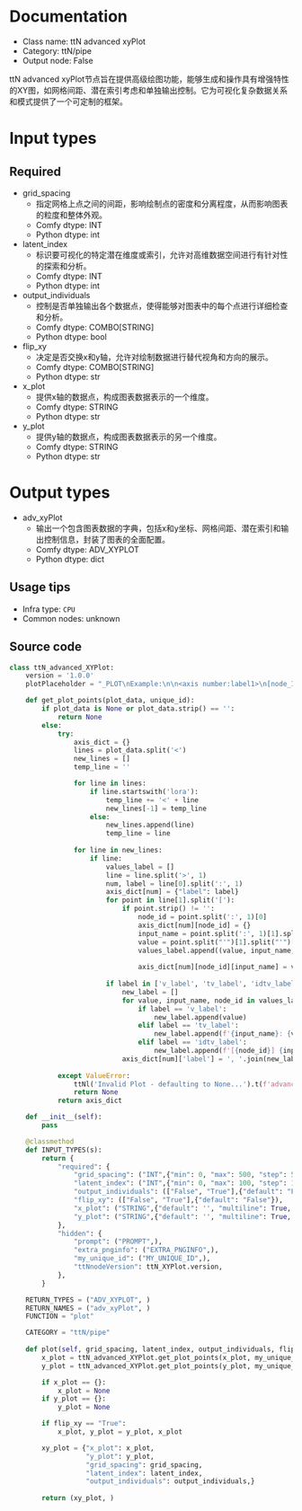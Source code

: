 
# Documentation
- Class name: ttN advanced xyPlot
- Category: ttN/pipe
- Output node: False

ttN advanced xyPlot节点旨在提供高级绘图功能，能够生成和操作具有增强特性的XY图，如网格间距、潜在索引考虑和单独输出控制。它为可视化复杂数据关系和模式提供了一个可定制的框架。

# Input types
## Required
- grid_spacing
    - 指定网格上点之间的间距，影响绘制点的密度和分离程度，从而影响图表的粒度和整体外观。
    - Comfy dtype: INT
    - Python dtype: int
- latent_index
    - 标识要可视化的特定潜在维度或索引，允许对高维数据空间进行有针对性的探索和分析。
    - Comfy dtype: INT
    - Python dtype: int
- output_individuals
    - 控制是否单独输出各个数据点，使得能够对图表中的每个点进行详细检查和分析。
    - Comfy dtype: COMBO[STRING]
    - Python dtype: bool
- flip_xy
    - 决定是否交换x和y轴，允许对绘制数据进行替代视角和方向的展示。
    - Comfy dtype: COMBO[STRING]
    - Python dtype: str
- x_plot
    - 提供x轴的数据点，构成图表数据表示的一个维度。
    - Comfy dtype: STRING
    - Python dtype: str
- y_plot
    - 提供y轴的数据点，构成图表数据表示的另一个维度。
    - Comfy dtype: STRING
    - Python dtype: str

# Output types
- adv_xyPlot
    - 输出一个包含图表数据的字典，包括x和y坐标、网格间距、潜在索引和输出控制信息，封装了图表的全面配置。
    - Comfy dtype: ADV_XYPLOT
    - Python dtype: dict


## Usage tips
- Infra type: `CPU`
- Common nodes: unknown


## Source code
```python
class ttN_advanced_XYPlot:
    version = '1.0.0'
    plotPlaceholder = "_PLOT\nExample:\n\n<axis number:label1>\n[node_ID:widget_Name='value']\n\n<axis number2:label2>\n[node_ID:widget_Name='value2']\n[node_ID:widget2_Name='value']\n[node_ID2:widget_Name='value']\n\netc..."

    def get_plot_points(plot_data, unique_id):
        if plot_data is None or plot_data.strip() == '':
            return None
        else:
            try:
                axis_dict = {}
                lines = plot_data.split('<')
                new_lines = []
                temp_line = ''

                for line in lines:
                    if line.startswith('lora'):
                        temp_line += '<' + line
                        new_lines[-1] = temp_line
                    else:
                        new_lines.append(line)
                        temp_line = line
                        
                for line in new_lines:
                    if line:
                        values_label = []
                        line = line.split('>', 1)
                        num, label = line[0].split(':', 1)
                        axis_dict[num] = {"label": label}
                        for point in line[1].split('['):
                            if point.strip() != '':
                                node_id = point.split(':', 1)[0]
                                axis_dict[num][node_id] = {}
                                input_name = point.split(':', 1)[1].split('=')[0]
                                value = point.split("'")[1].split("'")[0]
                                values_label.append((value, input_name, node_id))
                                
                                axis_dict[num][node_id][input_name] = value
                                
                        if label in ['v_label', 'tv_label', 'idtv_label']:
                            new_label = []
                            for value, input_name, node_id in values_label:
                                if label == 'v_label':
                                    new_label.append(value)
                                elif label == 'tv_label':
                                    new_label.append(f'{input_name}: {value}')
                                elif label == 'idtv_label':
                                    new_label.append(f'[{node_id}] {input_name}: {value}')
                            axis_dict[num]['label'] = ', '.join(new_label)
                        
            except ValueError:
                ttNl('Invalid Plot - defaulting to None...').t(f'advanced_XYPlot[{unique_id}]').warn().p()
                return None
            return axis_dict

    def __init__(self):
        pass

    @classmethod
    def INPUT_TYPES(s):
        return {
            "required": {
                "grid_spacing": ("INT",{"min": 0, "max": 500, "step": 5, "default": 0,}),
                "latent_index": ("INT",{"min": 0, "max": 100, "step": 1, "default": 0, }),
                "output_individuals": (["False", "True"],{"default": "False"}),
                "flip_xy": (["False", "True"],{"default": "False"}),
                "x_plot": ("STRING",{"default": '', "multiline": True, "placeholder": 'X' + ttN_advanced_XYPlot.plotPlaceholder, "pysssss.autocomplete": False}),
                "y_plot": ("STRING",{"default": '', "multiline": True, "placeholder": 'Y' + ttN_advanced_XYPlot.plotPlaceholder, "pysssss.autocomplete": False}),
            },
            "hidden": {
                "prompt": ("PROMPT",),
                "extra_pnginfo": ("EXTRA_PNGINFO",),
                "my_unique_id": ("MY_UNIQUE_ID",),
                "ttNnodeVersion": ttN_XYPlot.version,
            },
        }

    RETURN_TYPES = ("ADV_XYPLOT", )
    RETURN_NAMES = ("adv_xyPlot", )
    FUNCTION = "plot"

    CATEGORY = "ttN/pipe"
    
    def plot(self, grid_spacing, latent_index, output_individuals, flip_xy, x_plot, y_plot, prompt=None, extra_pnginfo=None, my_unique_id=None):
        x_plot = ttN_advanced_XYPlot.get_plot_points(x_plot, my_unique_id)
        y_plot = ttN_advanced_XYPlot.get_plot_points(y_plot, my_unique_id)

        if x_plot == {}:
            x_plot = None
        if y_plot == {}:
            y_plot = None

        if flip_xy == "True":
            x_plot, y_plot = y_plot, x_plot

        xy_plot = {"x_plot": x_plot,
                   "y_plot": y_plot,
                   "grid_spacing": grid_spacing,
                   "latent_index": latent_index,
                   "output_individuals": output_individuals,}
        
        return (xy_plot, )

```
